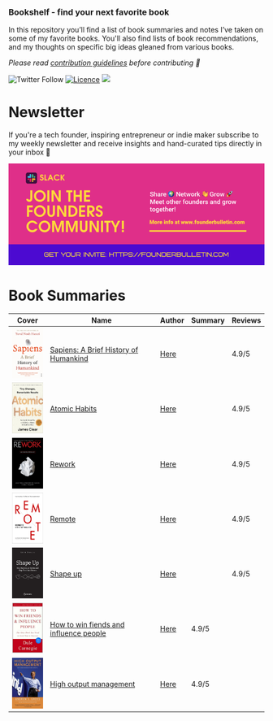 ### Bookshelf - find your next favorite book 

In this repository you’ll find a list of book summaries and notes I’ve taken on some of my favorite books. You'll also find lists of book recommendations, and my thoughts on specific big ideas gleaned from various books.

*Please read [contribution guidelines](CONTRIBUTING.md) before contributing 💜*

![Twitter Follow](https://img.shields.io/twitter/follow/mlabouardy?style=for-the-badge) [![Licence](https://img.shields.io/github/license/Ileriayo/markdown-badges?style=for-the-badge)](./LICENSE) 
<img src="https://img.shields.io/badge/Slack-4A154B?style=for-the-badge&logo=slack&logoColor=white" />

# Newsletter

If you're a tech founder, inspiring entrepreneur or indie maker subscribe to my weekly newsletter and receive insights and hand-curated tips directly in your inbox 📨

<img src="assets/img/slack.png">

# Book Summaries

| Cover                                                                             | Name                                                                                                               | Author                   | Summary | Reviews |
| --------------------------------------------------------------------------------- | ------------------------------------------------------------------------------------------------------------------ | ------------------------ | ------- | ------- |
| <img src="assets/img/sapiens.jpeg" height="100px">                                | [Sapiens: A Brief History of Humankind](https://www.amazon.com/Sapiens-Humankind-Yuval-Noah-Harari/dp/0062316095)  | [Here](books/sapiens.md) |         | 4.9/5   |
| <img src="assets/img/atomic_habits.jpeg" height="100px">                          | [Atomic Habits](https://www.amazon.com/Sapiens-Humankind-Yuval-Noah-Harari/dp/0062316095)                          | [Here](books/sapiens.md) |         | 4.9/5   |
| <img src="assets/img/rework.jpeg" height="100px">                                 | [Rework](https://www.amazon.com/Sapiens-Humankind-Yuval-Noah-Harari/dp/0062316095)                                 | [Here](books/sapiens.md) |         | 4.9/5   |
| <img src="assets/img/remote.jpeg" height="100px">                                 | [Remote](https://www.amazon.com/Sapiens-Humankind-Yuval-Noah-Harari/dp/0062316095)                                 | [Here](books/sapiens.md) |         | 4.9/5   |
| <img src="assets/img/shape_up.png" height="100px">                                | [Shape up](https://www.amazon.com/Sapiens-Humankind-Yuval-Noah-Harari/dp/0062316095)                               | [Here](books/sapiens.md) |         | 4.9/5   |
| <img src="assets/img/how_to_win_friends_and_influence_people.jpg" height="100px"> | [How to win fiends and influence people](https://www.amazon.com/Sapiens-Humankind-Yuval-Noah-Harari/dp/0062316095) | [Here](books/sapiens.md) | 4.9/5   |
| <img src="assets/img/high_output_management.jpeg" height="100px">                 | [High output management](https://www.amazon.com/Sapiens-Humankind-Yuval-Noah-Harari/dp/0062316095)                 | [Here](books/sapiens.md) | 4.9/5   |